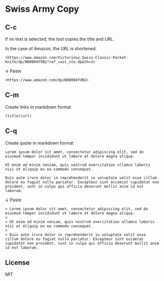 # Swiss Army Copy

## C-c

If no text is selected, the tool copies the title and URL.

In the case of Amazon, the URL is shortened.

```text
<https://www.amazon.com/Victorinox-Swiss-Classic-Pocket-Knife/dp/B00004YVB2?ref_=ast_sto_dp&th=1>
```

↓ Paste

```text
<https://www.amazon.com/dp/B00004YVB2>
```

## C-m

Create links in markdown format

```text
[title](url)
```

## C-q

Create quote in markdown format

```text
Lorem ipsum dolor sit amet, consectetur adipiscing elit, sed do eiusmod tempor incididunt ut labore et dolore magna aliqua.

Ut enim ad minim veniam, quis nostrud exercitation ullamco laboris nisi ut aliquip ex ea commodo consequat.

Duis aute irure dolor in reprehenderit in voluptate velit esse cillum dolore eu fugiat nulla pariatur. Excepteur sint occaecat cupidatat non proident, sunt in culpa qui officia deserunt mollit anim id est laborum.
```

↓ Paste

```text
> Lorem ipsum dolor sit amet, consectetur adipiscing elit, sed do eiusmod tempor incididunt ut labore et dolore magna aliqua.
>
> Ut enim ad minim veniam, quis nostrud exercitation ullamco laboris nisi ut aliquip ex ea commodo consequat.
>
> Duis aute irure dolor in reprehenderit in voluptate velit esse cillum dolore eu fugiat nulla pariatur. Excepteur sint occaecat cupidatat non proident, sunt in culpa qui officia deserunt mollit anim id est laborum.
```

## License

MIT
